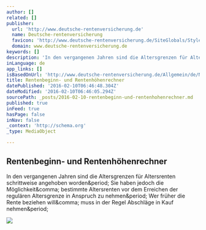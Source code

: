 ```yaml
---
author: []
related: []
publisher:
  url: 'http://www.deutsche-rentenversicherung.de'
  name: Deutsche-rentenversicherung
  favicon: 'http://www.deutsche-rentenversicherung.de/SiteGlobals/StyleBundles/Bilder/favicon.ico?__blob=normal&v=7'
  domain: www.deutsche-rentenversicherung.de
keywords: []
description: 'In den vergangenen Jahren sind die Altersgrenzen für Altersrenten schrittweise angehoben worden. Sie haben jedoch die Möglichkeit, bestimmte Altersrenten vor dem Erreichen der regulären Altersgrenze in Anspruch zu nehmen. Wer früher die Rente beziehen will, muss in der Regel Abschläge in Kauf nehmen.'
inLanguage: de
app_links: []
isBasedOnUrl: 'http://www.deutsche-rentenversicherung.de/Allgemein/de/Navigation/5_Services/02_online_dienste/03_online_rechner_nutzen/rentenbeginn_hoehenrechner/Rentenbeginnrechner_node.html'
title: Rentenbeginn- und Rentenhöhenrechner
datePublished: '2016-02-10T06:46:48.304Z'
dateModified: '2016-02-10T06:46:05.294Z'
sourcePath: _posts/2016-02-10-rentenbeginn-und-rentenhohenrechner.md
published: true
inFeed: true
hasPage: false
inNav: false
_context: 'http://schema.org'
_type: MediaObject

---
```

<article style=""><h1>Rentenbeginn- und Rentenhöhenrechner</h1><p>In den vergangenen Jahren sind die Altersgrenzen für Altersrenten schrittweise angehoben worden&amp;period; Sie haben jedoch die Möglichkeit&amp;comma; bestimmte Altersrenten vor dem Erreichen der regulären Altersgrenze in Anspruch zu nehmen&amp;period; Wer früher die Rente beziehen will&amp;comma; muss in der Regel Abschläge in Kauf nehmen&amp;period;</p><img src="http://www.deutsche-rentenversicherung.de/Allgemein/de/Inhalt/Allgemeines/Bilder/Logo_BITV-Test.gif?__blob=normal&amp;v=4" /></article>
